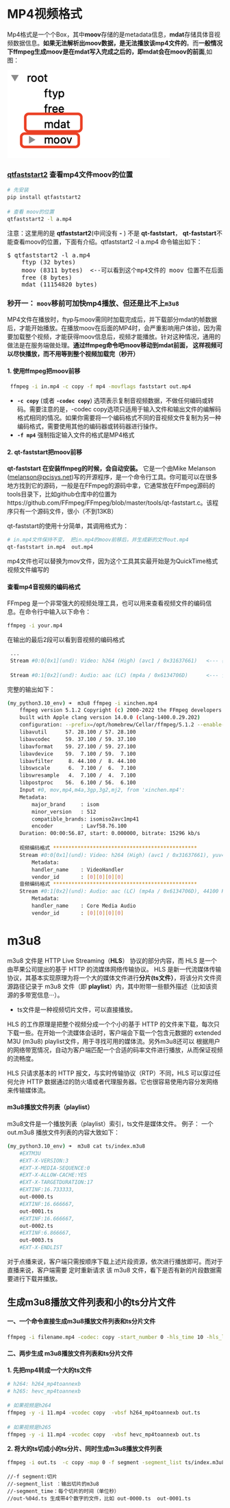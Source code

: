 # MP4视频格式
Mp4格式是一个个Box，其中**moov**存储的是metadata信息，**mdat**存储具体音视频数据信息。**如果无法解析出moov数据，是无法播放该mp4文件的**。而**一般情况下ffmpeg生成moov是在mdat写入完成之后的，即mdat会在moov的前面**,如图：

<img src=res/mp4.png alt="mp4文件结构"/>

### [qtfaststart2](https://github.com/danielyaa5/qtfaststart2) 查看mp4文件moov的位置
```bash
# 先安装
pip install qtfaststart2

# 查看 moov的位置
qtfaststart2 -l a.mp4
```
注意：这里用的是 **qtfaststart2**(中间没有 **-** ) 不是 **qt-faststart**， **qt-faststart**不能查看moov的位置，下面有介绍。qtfaststart2 -l a.mp4  命令输出如下：
<pre>
$ qtfaststart2 -l a.mp4
    ftyp (32 bytes)
    moov (8311 bytes)  <--可以看到这个mp4文件的 moov 位置不在后面 
    free (8 bytes)
    mdat (11154820 bytes)
</pre>


### 秒开一： `moov`移前可加快mp4播放、但还是比不上`m3u8`
MP4文件在播放时，ftyp与moov需同时加载完成后，并下载部分mdat的帧数据后，才能开始播放。在播放moov在后面的MP4时，会严重影响用户体验，因为需要加载整个视频，才能获得moov信息后，视频才能播放。针对这种情况，通用的做法是在服务端做处理。**通过ffmpeg命令吧moov移动到mdat前面， 这样视频可以尽快播放，而不用等到整个视频加载完（秒开）**

#### 1. 使用ffmpeg把moov前移
```bash
 ffmpeg -i in.mp4 -c copy -f mp4 -movflags faststart out.mp4
```
-  **`-c copy`** (或者 **`-codec copy`**) 选项表示复制音视频数据，不做任何编码或转码。需要注意的是，-codec copy选项只适用于输入文件和输出文件的编解码格式相同的情况。如果你需要将一个编码格式不同的音视频文件复制为另一种编码格式，需要使用其他的编码器或转码器进行操作。
- **`-f mp4`** 强制指定输入文件的格式是MP4格式

#### 2. qt-faststart把moov前移
**qt-faststart 在安装ffmpeg的时候，会自动安装。** 它是一个由Mike Melanson (melanson@pcisys.net)写的开源程序，是一个命令行工具。你可能可以在很多地方找到它的源码，一般是在FFmpeg的源码中拿，它通常放在FFmpeg源码的tools目录下，比如github仓库中的位置为https://github.com/FFmpeg/FFmpeg/blob/master/tools/qt-faststart.c。该程序只有一个源码文件，很小（不到13KB）

qt-faststart的使用十分简单，其调用格式为：
```bash
# in.mp4文件保持不变， 把in.mp4的moov前移后，并生成新的文件out.mp4
qt-faststart in.mp4  out.mp4
```
mp4文件也可以替换为mov文件，因为这个工具其实最开始是为QuickTime格式视频文件编写的

#### 查看mp4音视频的编码格式
FFmpeg 是一个非常强大的视频处理工具，也可以用来查看视频文件的编码信息。在命令行中输入以下命令：
```bash
ffmpeg -i your.mp4
```
在输出的最后2段可以看到音视频的编码格式
```bash
 ...
 Stream #0:0[0x1](und): Video: h264 (High) (avc1 / 0x31637661)   <--- 视频编码格式
 
 Stream #0:1[0x2](und): Audio: aac (LC) (mp4a / 0x6134706D)      <--- 音频编码格式
```

完整的输出如下：
```bash
(my_python3.10_env) ➜  m3u8 ffmpeg -i xinchen.mp4
    ffmpeg version 5.1.2 Copyright (c) 2000-2022 the FFmpeg developers
    built with Apple clang version 14.0.0 (clang-1400.0.29.202)
    configuration: --prefix=/opt/homebrew/Cellar/ffmpeg/5.1.2 --enable-shared --enable-pthreads --enable-version3 --cc=clang --host-cflags= --host-ldflags= --enable-ffplay --enable-gnutls --enable-gpl --enable-libaom --enable-libbluray --enable-libdav1d --enable-libmp3lame --enable-libopus --enable-librav1e --enable-librist --enable-librubberband --enable-libsnappy --enable-libsrt --enable-libtesseract --enable-libtheora --enable-libvidstab --enable-libvmaf --enable-libvorbis --enable-libvpx --enable-libwebp --enable-libx264 --enable-libx265 --enable-libxml2 --enable-libxvid --enable-lzma --enable-libfontconfig --enable-libfreetype --enable-frei0r --enable-libass --enable-libopencore-amrnb --enable-libopencore-amrwb --enable-libopenjpeg --enable-libspeex --enable-libsoxr --enable-libzmq --enable-libzimg --disable-libjack --disable-indev=jack --enable-videotoolbox --enable-neon
    libavutil      57. 28.100 / 57. 28.100
    libavcodec     59. 37.100 / 59. 37.100
    libavformat    59. 27.100 / 59. 27.100
    libavdevice    59.  7.100 / 59.  7.100
    libavfilter     8. 44.100 /  8. 44.100
    libswscale      6.  7.100 /  6.  7.100
    libswresample   4.  7.100 /  4.  7.100
    libpostproc    56.  6.100 / 56.  6.100
    Input #0, mov,mp4,m4a,3gp,3g2,mj2, from 'xinchen.mp4':
    Metadata:
        major_brand     : isom
        minor_version   : 512
        compatible_brands: isomiso2avc1mp41
        encoder         : Lavf58.76.100
    Duration: 00:00:56.87, start: 0.000000, bitrate: 15296 kb/s

    视频编码格式 ***********************************************  
    Stream #0:0[0x1](und): Video: h264 (High) (avc1 / 0x31637661), yuv420p(progressive), 720x1280, 15163 kb/s, 30 fps, 30 tbr, 15360 tbn (default)
        Metadata:
        handler_name    : VideoHandler
        vendor_id       : [0][0][0][0]
    音频编码格式 ***********************************************    
    Stream #0:1[0x2](und): Audio: aac (LC) (mp4a / 0x6134706D), 44100 Hz, stereo, fltp, 124 kb/s (default)
        Metadata:
        handler_name    : Core Media Audio
        vendor_id       : [0][0][0][0]
```


# m3u8 
m3u8 文件是 HTTP Live Streaming（**HLS**） 协议的部分内容，而 HLS 是一个由苹果公司提出的基于 HTTP 的流媒体网络传输协议。
HLS 是新一代流媒体传输协议，其基本实现原理为将一个大的媒体文件进行**分片(ts文件）**，将该分片文件资源路径记录于 m3u8 文件（即 **playlist**）内，其中附带一些额外描述（比如该资源的多带宽信息···）。
- ts文件是一种视频切片文件，可以直接播放。

HLS 的工作原理是把整个视频分成一个个小的基于 HTTP 的文件来下载，每次只下载一些。在开始一个流媒体会话时，客户端会下载一个包含元数据的 extended M3U (m3u8) playlist文件，用于寻找可用的媒体流。另外m3u8还可以 根据用户的网络带宽情况，自动为客户端匹配一个合适的码率文件进行播放，从而保证视频的流畅度。

HLS 只请求基本的 HTTP 报文，与实时传输协议（RTP）不同，HLS 可以穿过任何允许 HTTP 数据通过的防火墙或者代理服务器。它也很容易使用内容分发网络来传输媒体流。

#### m3u8播放文件列表（playlist）
m3u8文件是一个播放列表（playlist）索引，ts文件是媒体文件。 例子： 一个out.m3u8 播放文件列表的内容大致如下：
```bash
(my_python3.10_env) ➜  m3u8 cat ts/index.m3u8
    #EXTM3U
    #EXT-X-VERSION:3
    #EXT-X-MEDIA-SEQUENCE:0
    #EXT-X-ALLOW-CACHE:YES
    #EXT-X-TARGETDURATION:17
    #EXTINF:16.733333,
    out-0000.ts
    #EXTINF:16.666667,
    out-0001.ts
    #EXTINF:16.666667,
    out-0002.ts
    #EXTINF:6.866667,
    out-0003.ts
    #EXT-X-ENDLIST
```
对于点播来说，客户端只需按顺序下载上述片段资源，依次进行播放即可。而对于直播来说，客户端需要 定时重新请求 该 m3u8 文件，看下是否有新的片段数据需要进行下载并播放。

## 生成m3u8播放文件列表和小的ts分片文件
#### 一、一个命令直接生成m3u8播放文件列表和ts分片文件
```bash
ffmpeg -i filename.mp4 -codec: copy -start_number 0 -hls_time 10 -hls_list_size 0 -f hls filename.m3u8

```

#### 二、两步生成 m3u8播放文件列表和ts分片文件
**1. 先把mp4转成一个大的ts文件**
```bash
# h264: h264_mp4toannexb
# h265: hevc_mp4toannexb

# 如果视频是h264
ffmpeg -y -i 11.mp4 -vcodec copy  -vbsf h264_mp4toannexb out.ts

# 如果视频是h265
ffmpeg -y -i 11.mp4 -vcodec copy  -vbsf hevc_mp4toannexb out.ts
```
**2. 将大的ts切成小的ts分片、同时生成m3u8播放文件列表**
```bash
ffmpeg -i out.ts  -c copy -map 0 -f segment -segment_list ts/index.m3u8 -segment_time 15 ts/out-%04d.ts

//-f segment:切片
//-segment_list ：输出切片的m3u8
//-segment_time：每个切片的时间（单位秒）
//out-%04d.ts 生成带4个数字的文件，比如 out-0000.ts  out-0001.ts
```




